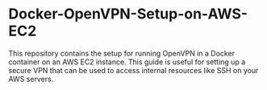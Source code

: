 # Docker-OpenVPN-Setup-on-AWS-EC2
This repository contains the setup for running OpenVPN in a Docker container on an AWS EC2 instance. This guide is useful for setting up a secure VPN that can be used to access internal resources like SSH on your AWS servers.
